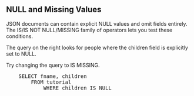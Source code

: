 ## NULL and Missing Values

JSON documents can contain explicit NULL values and omit fields entirely.  The IS/IS NOT NULL/MISSING family of operators lets you test these conditions.

The query on the right looks for people where the children field is explicitly set to NULL.

Try changing the query to IS MISSING.

<pre id="example">
	SELECT fname, children
		FROM tutorial 
			WHERE children IS NULL
</pre>
